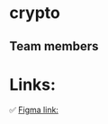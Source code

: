 # crypto

## Team members

# Links:

✅ [Figma link: ](https://www.figma.com/file/UvOe7Tn71dVl9gLEwLZAfU/Crypto?type=design&node-id=0-116&mode=design&t=tDnGnnIXck5F5WX3-0)
